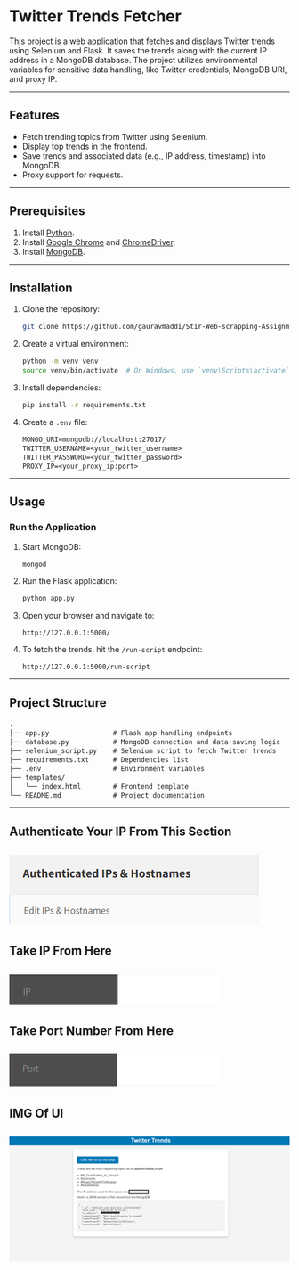 # Twitter Trends Fetcher

This project is a web application that fetches and displays Twitter trends using Selenium and Flask. It saves the trends along with the current IP address in a MongoDB database. The project utilizes environmental variables for sensitive data handling, like Twitter credentials, MongoDB URI, and proxy IP.

---

## Features
- Fetch trending topics from Twitter using Selenium.
- Display top trends in the frontend.
- Save trends and associated data (e.g., IP address, timestamp) into MongoDB.
- Proxy support for requests.

---

## Prerequisites
1. Install [Python](https://www.python.org/).
2. Install [Google Chrome](https://www.google.com/chrome/) and [ChromeDriver](https://sites.google.com/chromium.org/driver/).
3. Install [MongoDB](https://www.mongodb.com/try/download/community).

---

## Installation

1. Clone the repository:
   ```bash
   git clone https://github.com/gauravmaddi/Stir-Web-scrapping-Assignment.git
   
   ```

2. Create a virtual environment:
   ```bash
   python -m venv venv
   source venv/bin/activate  # On Windows, use `venv\Scripts\activate`
   ```

3. Install dependencies:
   ```bash
   pip install -r requirements.txt
   ```

4. Create a `.env` file:
   ```env
   MONGO_URI=mongodb://localhost:27017/
   TWITTER_USERNAME=<your_twitter_username>
   TWITTER_PASSWORD=<your_twitter_password>
   PROXY_IP=<your_proxy_ip:port>
   ```

---

## Usage

### Run the Application

1. Start MongoDB:
   ```bash
   mongod
   ```

2. Run the Flask application:
   ```bash
   python app.py
   ```

3. Open your browser and navigate to:
   ```
   http://127.0.0.1:5000/
   ```

4. To fetch the trends, hit the `/run-script` endpoint:
   ```
   http://127.0.0.1:5000/run-script
   ```

---

## Project Structure

```plaintext
.
├── app.py                # Flask app handling endpoints
├── database.py           # MongoDB connection and data-saving logic
├── selenium_script.py    # Selenium script to fetch Twitter trends
├── requirements.txt      # Dependencies list
├── .env                  # Environment variables
├── templates/
│   └── index.html        # Frontend template
└── README.md             # Project documentation
```
---

## Authenticate Your IP From This Section 

![alt text](./img/auth.png)
---
## Take IP From Here 

![alt text](./img/ip.png)
---
## Take Port Number From Here 

![alt text](./img/port.png)
---

## IMG Of UI
![alt text](./img/ui.png)
---